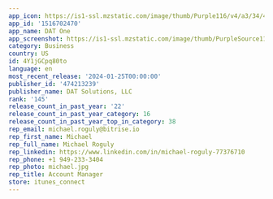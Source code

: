 ```yaml
---
app_icon: https://is1-ssl.mzstatic.com/image/thumb/Purple116/v4/a3/34/45/a3344563-3060-cc99-f283-251a88cfcc72/AppIcon-0-0-1x_U007emarketing-0-7-0-85-220.png/1024x1024bb.png
app_id: '1516702470'
app_name: DAT One
app_screenshot: https://is1-ssl.mzstatic.com/image/thumb/PurpleSource113/v4/57/68/67/5768676a-2005-1aa8-12ef-fbf0d5bdf8a9/063e14c2-9aff-4b6e-b89d-8dfff703c861_DAT_One-iPhone_6.5_1-100.jpg/1242x2688bb.png
category: Business
country: US
id: 4Y1jGCpq80to
language: en
most_recent_release: '2024-01-25T00:00:00'
publisher_id: '474213239'
publisher_name: DAT Solutions, LLC
rank: '145'
release_count_in_past_year: '22'
release_count_in_past_year_category: 16
release_count_in_past_year_top_in_category: 38
rep_email: michael.roguly@bitrise.io
rep_first_name: Michael
rep_full_name: Michael Roguly
rep_linkedin: https://www.linkedin.com/in/michael-roguly-77376710
rep_phone: +1 949-233-3404
rep_photo: michael.jpg
rep_title: Account Manager
store: itunes_connect
---
```

